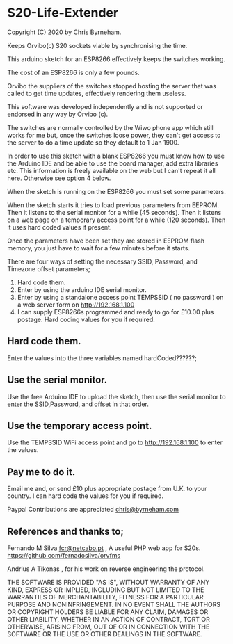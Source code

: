 # S20-Life-Extender

Copyright (C) 2020 by Chris Byrneham.

Keeps Orvibo(c) S20 sockets viable by synchronising the time.

This arduino sketch for an ESP8266 effectively keeps the switches working.

The cost of an ESP8266 is only a few pounds. 

Orvibo the suppliers of the switches stopped hosting the server that was called to get time updates, effectively rendering them useless.

This software was developed independently and is not supported or endorsed in any way by Orvibo (c).

The switches are normally controlled by the Wiwo phone app which still works for me but,
once the switches loose power, they can't get access to the server to do a time update so they default to 1 Jan 1900.

In order to use this sketch with a blank ESP8266 you must know how to use the Arduino IDE and be able to use the board manager, add extra libraries etc. This information is freely available on the web but I can't repeat it all here. Otherwise see option 4 below.

When the sketch is running on the ESP8266 you must set some parameters.

When the sketch starts it tries to load previous parameters from EEPROM.
Then it listens to the serial monitor for a while (45 seconds).
Then it listens on a web page on a temporary access point for a while (120 seconds).
Then it uses hard coded values if present.

Once the parameters have been set they are stored in EEPROM flash memory, you just have to wait for a few minutes before it starts.

There are four ways of setting the necessary SSID, Password, and Timezone offset parameters;

1) Hard code them.
2) Enter by using the arduino IDE serial monitor.
3) Enter by using a standalone access point TEMPSSID ( no password ) on a web server form on http://192.168.1.100
4) I can supply ESP8266s programmed and ready to go for £10.00 plus postage. Hard coding values for you if required.


## Hard code them.

Enter the values into the three variables named hardCoded??????;

## Use the serial monitor.

Use the free Arduino IDE to upload the sketch, then use the serial monitor to enter the SSID,Password, and offset in that order.

## Use the temporary access point.

Use the TEMPSSID WiFi access point and go to http://192.168.1.100 to enter the values.

## Pay me to do it.

Email me and, or send £10 plus appropriate postage from U.K. to your country. I can hard code the values for you if required.

Paypal Contributions are appreciated  chris@byrneham.com


## References and thanks to;

Fernando M Silva  fcr@netcabo.pt , A useful PHP web app for S20s. https://github.com/fernadosilva/orvfms

Andrius A Tikonas , for his work on reverse engineering the protocol.

THE SOFTWARE IS PROVIDED "AS IS", WITHOUT WARRANTY OF ANY KIND, EXPRESS OR IMPLIED, INCLUDING BUT NOT LIMITED TO THE WARRANTIES OF MERCHANTABILITY, FITNESS FOR A PARTICULAR PURPOSE AND NONINFRINGEMENT. IN NO EVENT SHALL THE AUTHORS OR COPYRIGHT HOLDERS BE LIABLE FOR ANY CLAIM, DAMAGES OR OTHER LIABILITY, WHETHER IN AN ACTION OF CONTRACT, TORT OR OTHERWISE, ARISING FROM, OUT OF OR IN CONNECTION WITH THE SOFTWARE OR THE USE OR OTHER DEALINGS IN THE SOFTWARE.
